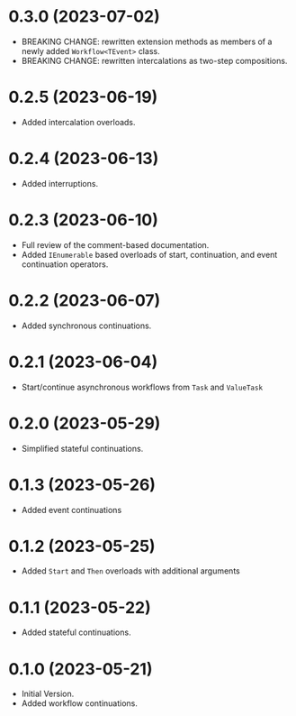 # 0.3.0 (2023-07-02)

- BREAKING CHANGE: rewritten extension methods as members of a newly added `Workflow<TEvent>` class.
- BREAKING CHANGE: rewritten intercalations as two-step compositions.

# 0.2.5 (2023-06-19)

- Added intercalation overloads.

# 0.2.4 (2023-06-13)

- Added interruptions.

# 0.2.3 (2023-06-10)

- Full review of the comment-based documentation.
- Added `IEnumerable` based overloads of start, continuation, and event continuation operators.

# 0.2.2 (2023-06-07)

- Added synchronous continuations.

# 0.2.1 (2023-06-04)

- Start/continue asynchronous workflows from `Task` and `ValueTask`

# 0.2.0 (2023-05-29)

- Simplified stateful continuations.

# 0.1.3 (2023-05-26)

- Added event continuations

# 0.1.2 (2023-05-25)

- Added `Start` and `Then` overloads with additional arguments

# 0.1.1 (2023-05-22)

- Added stateful continuations.

# 0.1.0 (2023-05-21)

- Initial Version.
- Added workflow continuations.